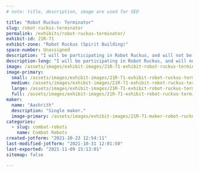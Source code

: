```yaml
---
# note: title, description, image are used for SEO

title: "Robot Ruckus- Terminator"
slug: robot-ruckus-terminator
permalink: /exhibits/robot-ruckus-terminator/
exhibit-id: 21R-71
exhibit-zone: "Robot Ruckus (Spirit Building)"
space-number: Unassigned
description: "I will be participating in Robot Ruckus, and will not be having an exhibit besides the pit."
description-long: "I will be participating in Robot Ruckus, and will not be having an exhibit besides the pit."
image: /assets/images/exhibit-images/21R-71-exhibit-robot-ruckus-terminator-43-a-3549-large.png
image-primary: 
  small: /assets/images/exhibit-images/21R-71-exhibit-robot-ruckus-terminator-43-a-3549-small.png
  medium: /assets/images/exhibit-images/21R-71-exhibit-robot-ruckus-terminator-43-a-3549-medium.png
  large: /assets/images/exhibit-images/21R-71-exhibit-robot-ruckus-terminator-43-a-3549-large.png
  full: /assets/images/exhibit-images/21R-71-exhibit-robot-ruckus-terminator-43-a-3549-full.png
maker: 
  name: "Aashrith"
  description: "Single maker."
  image-primary: /assets/images/exhibit-images/21R-71-maker-robot-ruckus-terminator-a-medium.png
categories: 
  - slug: combat-robots
    name: Combat Robots
created-jotform: "2021-10-23 12:54:11"
last-modified-jotform: "2021-10-31 12:01:50"
last-exported: "2021-11-09 15:13:01"
sitemap: false

---
```

